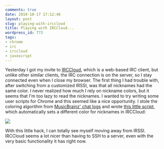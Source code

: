 ```yaml
---
comments: true
date: 2010-10-17 17:12:46
layout: post
slug: playing-with-irccloud
title: Playing with IRCCloud...
wordpress_id: 773
tags:
- chrome
- irc
- irccloud
- javascript
---
```


Yesterday I got my invite to [IRCCloud](https://irccloud.com/), which is a web-based IRC client, but unlike other similar clients, the IRC connection is on the server, so I stay connected even when I close my browser. The first thing I had trouble with, after switching from a customized IRSSI, was that all nicknames had the same color. I never realized how much I rely on nickname colors, but it seems that I'm too lazy to read the nicknames. I wanted to try writing some user scripts for Chrome and this seemed like a nice opportunity. I stole the coloring algorithm from [MusicBrainz' chat logs](http://chatlogs.musicbrainz.org/) and wrote [this little script](http://userscripts.org/scripts/show/88258), which automatically sets a different color for nicknames in IRCCloud:

[![](http://oxygene.sk/lukas/blog/wp-content/uploads/irccloud-300x220.png)](http://oxygene.sk/lukas/blog/wp-content/uploads/irccloud.png)

With this little hack, I can totally see myself moving away from IRSSI. IRCCloud seems a lot nicer than having to SSH to a server, even with the very basic functionality it has right now.
